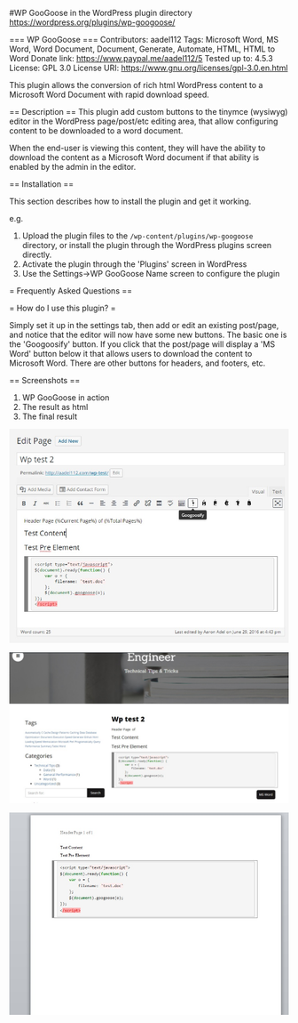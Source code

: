 #WP GooGoose in the WordPress plugin directory
https://wordpress.org/plugins/wp-googoose/

=== WP GooGoose ===
Contributors: aadel112
Tags: Microsoft Word, MS Word, Word Document, Document, Generate, Automate, HTML, HTML to Word
Donate link: https://www.paypal.me/aadel112/5
Tested up to: 4.5.3
License: GPL 3.0
License URI: https://www.gnu.org/licenses/gpl-3.0.en.html

This plugin allows the conversion of rich html WordPress content to a Microsoft Word Document with rapid download speed.

== Description ==
This plugin add custom buttons to the tinymce (wysiwyg) editor in the WordPress page/post/etc editing area, that allow configuring content to be downloaded to a word document.

When the end-user is viewing this content, they will have the ability to download the content as a Microsoft Word document if that ability is enabled by the admin in the editor.

== Installation ==

This section describes how to install the plugin and get it working.

e.g.

1. Upload the plugin files to the `/wp-content/plugins/wp-googoose` directory, or install the plugin through the WordPress plugins screen directly.
1. Activate the plugin through the 'Plugins' screen in WordPress
1. Use the Settings->WP GooGoose Name screen to configure the plugin

= Frequently Asked Questions ==

= How do I use this plugin? =

Simply set it up in the settings tab, then add or edit an existing post/page, and notice that the editor will now have some new buttons. The basic one is the 'Googoosify' button. If you click that the post/page will display a 'MS Word' button below it that allows users to download the content to Microsoft Word. There are other buttons for headers, and footers, etc.

== Screenshots ==

1. WP GooGoose in action
2. The result as html
3. The final result

![WP GooGoose in action](https://github.com/aadel112/WP-GooGoose/blob/master/assets/screenshot-1.jpg "WP GooGoose in action")

![The result as html](https://github.com/aadel112/WP-GooGoose/blob/master/assets/screenshot-2.jpg "The result as html ")

![The final result](https://github.com/aadel112/WP-GooGoose/blob/master/assets/screenshot-3.jpg "The final result")


